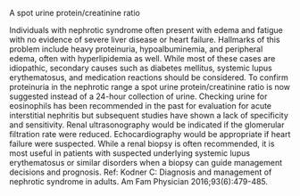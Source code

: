 A spot urine protein/creatinine ratio

Individuals with nephrotic syndrome often present with edema and fatigue with no evidence of severe liver
disease or heart failure. Hallmarks of this problem include heavy proteinuria, hypoalbuminemia, and
peripheral edema, often with hyperlipidemia as well. While most of these cases are idiopathic, secondary
causes such as diabetes mellitus, systemic lupus erythematosus, and medication reactions should be
considered.
To confirm proteinuria in the nephrotic range a spot urine protein/creatinine ratio is now suggested instead
of a 24-hour collection of urine. Checking urine for eosinophils has been recommended in the past for
evaluation for acute interstitial nephritis but subsequent studies have shown a lack of specificity and
sensitivity. Renal ultrasonography would be indicated if the glomerular filtration rate were reduced.
Echocardiography would be appropriate if heart failure were suspected. While a renal biopsy is often
recommended, it is most useful in patients with suspected underlying systemic lupus erythematosus or
similar disorders when a biopsy can guide management decisions and prognosis.
Ref: Kodner C: Diagnosis and management of nephrotic syndrome in adults. Am Fam Physician 2016;93(6):479-485.